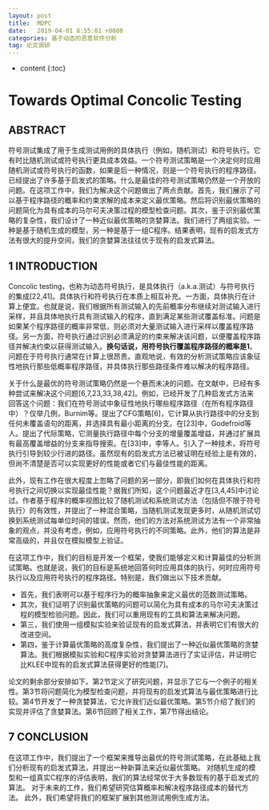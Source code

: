 ```yaml
---
layout: post
title:  MDPC
date:   2019-04-01 8:55:01 +0800
categories: 基于动态的恶意软件分析
tag: 论文调研
---
```

* content
{:toc}


# Towards Optimal Concolic Testing

## ABSTRACT

符号测试集成了用于生成测试用例的具体执行（例如，随机测试）和符号执行。它有时比随机测试或符号执行更具成本效益。一个符号测试策略是一个决定何时应用随机测试或符号执行的函数，如果是后一种情况，则是一个符号执行的程序路径。已经提出了许多基于启发式的策略。什么是最佳的符号测试策略仍然是一个开放的问题。在这项工作中，我们为解决这个问题做出了两点贡献。首先，我们展示了可以基于程序路径的概率和约束求解的成本来定义最优策略。然后将识别最优策略的问题简化为具有成本的马尔可夫决策过程的模型检查问题。其次，鉴于识别最优策略的复杂性，我们设计了一种近似最优策略的贪婪算法。我们进行了两组实验。一种是基于随机生成的模型，另一种是基于一组C程序。结果表明，现有的启发式方法有很大的提升空间，我们的贪婪算法往往优于现有的启发式算法。

## 1 INTRODUCTION

Concolic testing，也称为动态符号执行，是具体执行（a.k.a.测试）与符号执行的集成[22,41]。具体执行和符号执行在本质上相互补充。一方面，具体执行在计算上便宜。也就是说，我们根据所有测试输入的先前概率分布继续对测试输入进行采样，并且具体地执行具有测试输入的程序，直到满足某些测试覆盖标准。问题是如果某个程序路径的概率非常低，则必须对大量测试输入进行采样以覆盖程序路径。另一方面，符号执行通过识别必须满足的约束来解决该问题，以便覆盖程序路径并解决约束以获得测试输入。**换句话说，用符号执行覆盖程序路径的概率是1**。问题在于符号执行通常在计算上很昂贵。直观地说，有效的分析测试策略应该象征性地执行那些低概率程序路径，并具体执行那些路径条件难以解决的程序路径。

关于什么是最优的符号测试策略仍然是一个悬而未决的问题。在文献中，已经有多种尝试来解决这个问题[6,7,23,33,38,42]。例如，已经开发了几种启发式方法来回答这个问题：我们在符号测试中象征性地执行哪些程序路径（在所有程序路径中）？仅举几例，Burnim等。提出了CFG策略[6]，它计算从执行路径中的分支到任何未覆盖语句的距离，并选择具有最小距离的分支。在[23]中，Godefroid等人。提出了代际策略，它测量执行路径中每个分支的增量覆盖增益，并通过扩展具有最高覆盖增益的分支来指导搜索。在[33]中，李等人。引入了一种技术，将符号执行引导到较少行进的路径。虽然现有的启发式方法已被证明在经验上是有效的，但尚不清楚是否可以实现更好的性能或者它们与最佳性能的距离。

此外，现有工作在很大程度上忽略了问题的另一部分，即我们如何在具体执行和符号执行之间切换以实现最佳性能？据我们所知，这个问题最近才在[3,4,45]中讨论过。作者基于程序的概率视图比较了随机测试和系统测试方法（包括但不限于符号执行）的有效性，并提出了一种混合策略，当随机测试发现更多时，从随机测试切换到系统测试每单位时间的错误。然而，他们的方法对系统测试方法有一个非常抽象的观点，并没有考虑，例如，应用符号执行的不同策略。此外，他们的算法是非常高级的，并且仅在模拟模型上验证。

在这项工作中，我们的目标是开发一个框架，使我们能够定义和计算最佳的分析测试策略。也就是说，我们的目标是系统地回答何时应用具体的执行，何时应用符号执行以及应用符号执行的程序路径。特别是，我们做出以下技术贡献。

* 首先，我们表明可以基于程序行为的概率抽象来定义最优的范数测试策略。
* 其次，我们证明了识别最优策略的问题可以简化为具有成本的马尔可夫决策过程的模型检验问题。因此，我们可以重用现有的工具和算法来解决问题。
* 第三，我们使用一组模拟实验来验证现有的启发式算法，并表明它们有很大的改进空间。
* 第四，鉴于计算最优策略的高度复杂性，我们提出了一种近似最优策略的贪婪算法。我们根据模拟实验和C程序实验对贪婪算法进行了实证评估，并证明它比KLEE中现有的启发式算法获得更好的性能[7]。

论文的剩余部分安排如下。第2节定义了研究问题，并显示了它与一个例子的相关性。第3节将问题简化为模型检查问题，并将现有的启发式算法与最优策略进行比较。第4节开发了一种贪婪算法，它允许我们近似最优策略。第5节介绍了我们的实现并评估了贪婪算法。第6节回顾了相关工作，第7节得出结论。



## 7 CONCLUSION

在这项工作中，我们提出了一个框架来推导出最优的符号测试策略，在此基础上我们分析现有的启发式算法，并提出一种新算法来近似最优策略。 对随机生成的模型和一组真实C程序的评估表明，我们的算法经常优于大多数现有的基于启发式的算法。
对于未来的工作，我们希望研究估算概率和解决程序路径成本的替代方法。 此外，我们希望将我们的框架扩展到其他测试用例生成方法。